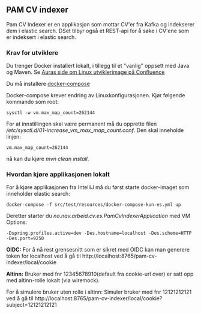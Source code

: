 ## PAM CV indexer
Pam CV Indexer er en applikasjon som mottar CV'er fra Kafka og indekserer dem i elastic search.
DSet tilbyr også et REST-api for å søke i CV'ene som er indeksert i elastic search.

### Krav for utviklere
Du trenger Docker installert lokalt, i tillegg til et "vanlig" oppsett med Java og Maven. Se [Auras side om Linux utviklerimage på Confluence](https://confluence.adeo.no/display/AURA/Linux+utviklerimage)

Du må installere [docker-compose](https://docs.docker.com/compose/install/#install-compose)

Docker-compose krever endring av Linuxkonfigurasjonen. Kjør følgende kommando som root:
```
sysctl -w vm.max_map_count=262144
```

For at innstillingen skal være permanent må du opprette filen */etc/sysctl.d/01-increase_vm_max_map_count.conf*. Den skal inneholde linjen:

```
vm.max_map_count=262144
```

nå kan du kjøre *mvn clean install*.


### Hvordan kjøre applikasjonen lokalt
For å kjøre applikasjonen fra IntelliJ må du først starte docker-imaget som inneholder elastic search:

```
docker-compose -f src/test/resources/docker-compose-kun-es.yml up
```

Deretter starter du *no.nav.arbeid.cv.es.PamCvIndexerApplication* med VM Options:
```
-Dspring.profiles.active=dev -Des.hostname=localhost -Des.scheme=HTTP -Des.port=9250
```

**OIDC:**
For å nå rest grensesnitt som er sikret med OIDC kan man generere token for localhost ved å 
gå til http://localhost:8765/pam-cv-indexer/local/cookie

**Altinn:**
Bruker med fnr 12345678910(default fra cookie-url over) er satt opp med altinn-rolle lokalt (via wiremock).

For å simulere bruker uten rolle i altinn:
Simuler bruker med fnr 12121212121 ved å gå til http://localhost:8765/pam-cv-indexer/local/cookie?subject=12121212121
